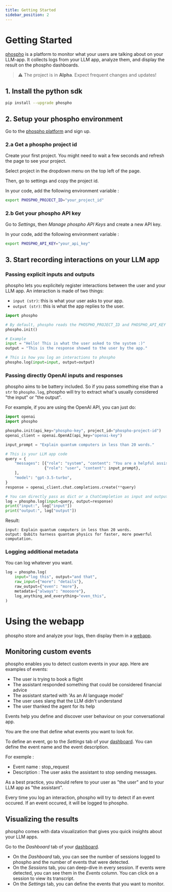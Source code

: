 ```yaml
---
title: Getting Started
sidebar_position: 2
---
```


# Getting Started

[phospho](https://phospho-portal-git-alpha-phospho-team.vercel.app/) is a platform to monitor what your users are talking about on your LLM-app. It collects logs from your LLM app, analyze them, and display the result on the phospho dashboards. 

> :warning: The project is in **Alpha**. Expect frequent changes and updates!

## 1. Install the python sdk

```bash
pip install --upgrade phospho
```

## 2. Setup your phospho environment

Go to the [phospho platform](https://phospho-portal-git-alpha-phospho-team.vercel.app/) and sign up.

### 2.a Get a phospho project id

Create your first project. You might need to wait a few seconds and refresh the page to see your project.

Select project in the dropdown menu on the top left of the page. 

Then, go to settings and copy the project id.

In your code, add the following environment variable :

```bash
export PHOSPHO_PROJECT_ID="your_project_id"
```

### 2.b Get your phospho API key

Go to *Settings*, then *Manage phospho API Keys* and create a new API key.

In your code, add the following environment variable :

```bash
export PHOSPHO_API_KEY="your_api_key"
```

## 3. Start recording interactions on your LLM app

### Passing explicit inputs and outputs

phospho lets you explicitely register interactions between the user and your LLM app. An interaction is made of two things:
- `input (str)`: this is what your user asks to your app. 
- `output (str)`: this is what the app replies to the user.

```python
import phospho

# By default, phospho reads the PHOSPHO_PROJECT_ID and PHOSPHO_API_KEY from the environment variables
phospho.init()

# Example
input = "Hello! This is what the user asked to the system :)"
output = "This is the response showed to the user by the app."

# This is how you log an interactions to phospho
phospho.log(input=input, output=output)
```

### Passing directly OpenAI inputs and responses

phospho aims to be battery included. So if you pass something else than a `str` to `phospho.log`, phospho will try to extract what's usually considered "the input" or "the output". 

For example, if you are using the OpenAI API, you can just do:

```python
import openai
import phospho

phospho.init(api_key="phospho-key", project_id="phospho-project-id")
openai_client = openai.OpenAI(api_key="openai-key")

input_prompt = "Explain quantum computers in less than 20 words."

# This is your LLM app code
query = {
    "messages": [{"role": "system", "content": "You are a helpful assistant."},
                 {"role": "user", "content": input_prompt},
    ], 
    "model": "gpt-3.5-turbo", 
}
response = openai_client.chat.completions.create(**query)

# You can directly pass as dict or a ChatCompletion as input and output
log = phospho.log(input=query, output=response)
print("input:", log["input"])
print("output:", log["output"])
```

Result:
```text
input: Explain quantum computers in less than 20 words.
output: Qubits harness quantum physics for faster, more powerful computation.
```

### Logging additional metadata

You can log whatever you want. 

```python
log = phospho.log(
    input="log this", output="and that", 
    raw_input={"more": "details"},
    raw_output={"even": "more"},
    metadata={"always": "moooore"},
    log_anything_and_everything="even_this",
)
```

# Using the webapp

phospho store and analyze your logs, then display them in a [webapp](https://phospho-portal-git-alpha-phospho-team.vercel.app/).

## Monitoring custom events

phospho enables you to detect custom events in your app. Here are examples of events:
- The user is trying to book a flight 
- The assistant responded something that could be considered financial advice
- The assistant started with 'As an AI language model'
- The user uses slang that the LLM didn't understand
- The user thanked the agent for its help

Events help you define and discover user behaviour on your conversational app. 

You are the one that define what events you want to look for.

To define an event, go to the *Settings* tab of your [dashboard](https://phospho-portal-git-alpha-phospho-team.vercel.app/). You can define the event name and the event description.

For exemple :
- Event name : stop_request
- Description : The user asks the assistant to stop sending messages.

As a best practice, you should refere to your user as "the user" and to your LLM app as "the assistant".

Every time you log an interaction, phospho will try to detect if an event occured. If an event occured, it will be logged to phospho.

## Visualizing the results

phospho comes with data visualization that gives you quick insights about your LLM apps.

Go to the *Dashboard* tab of your [dashboard](https://phospho-portal-git-alpha-phospho-team.vercel.app/). 

- On the *Dashboard* tab, you can see the number of sessions logged to phospho and the number of events that were detected.
- On the *Sessions* tab, you can deep-dive in every session. If events were detected, you can see them in the *Events* column. You can click on a session to view its transcript.
- On the *Settings* tab, you can define the events that you want to monitor.